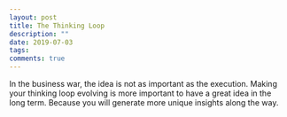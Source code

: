 ```yaml
---
layout: post
title: The Thinking Loop
description: ""
date: 2019-07-03
tags: 
comments: true
---
```



In the business war, the idea is not as important as the execution. Making your thinking loop evolving is more important to have a great idea in the long term. Because you will generate more unique insights along the way.



